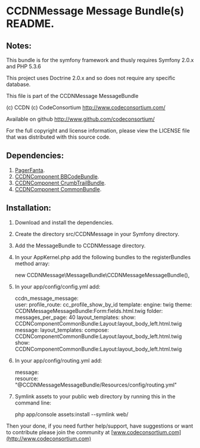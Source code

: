 CCDNMessage Message Bundle(s) README.
=====================================


Notes:  
------
  
This bundle is for the symfony framework and thusly requires Symfony 2.0.x and PHP 5.3.6
  
This project uses Doctrine 2.0.x and so does not require any specific database.
  

This file is part of the CCDNMessage MessageBundle

(c) CCDN (c) CodeConsortium <http://www.codeconsortium.com/> 

Available on github <http://www.github.com/codeconsortium/>

For the full copyright and license information, please view the LICENSE
file that was distributed with this source code.


Dependencies:
-------------

1. [PagerFanta](https://github.com/whiteoctober/Pagerfanta).
2. [CCDNComponent BBCodeBundle](https://github.com/codeconsortium/BBCodeBundle).
3. [CCDNComponent CrumbTrailBundle](https://github.com/codeconsortium/CrumbTrailBundle).
4. [CCDNComponent CommonBundle](https://github.com/codeconsortium/CommonBundle).

	  
Installation:
-------------

1) Download and install the dependencies.
    
2) Create the directory src/CCDNMessage in your Symfony directory.
  
3) Add the MessageBundle to CCDNMessage directory.  

4) In your AppKernel.php add the following bundles to the registerBundles method array:  

	new CCDNMessage\MessageBundle\CCDNMessageMessageBundle(),    
	  
5) In your app/config/config.yml add:    

	ccdn_message_message:  
	    user:
	        profile_route: cc_profile_show_by_id
	    template:
	        engine: twig
	        theme: CCDNMessageMessageBundle:Form:fields.html.twig
	    folder:
	        messages_per_page: 40
	        layout_templates:
	            show: CCDNComponentCommonBundle:Layout:layout_body_left.html.twig
	    message:
	        layout_templates:
	            compose: CCDNComponentCommonBundle:Layout:layout_body_left.html.twig
	            show: CCDNComponentCommonBundle:Layout:layout_body_left.html.twig


6) In your app/config/routing.yml add:  

	message:  
	    resource: "@CCDNMessageMessageBundle/Resources/config/routing.yml"  

7) Symlink assets to your public web directory by running this in the command line:

	php app/console assets:install --symlink web/

Then your done, if you need further help/support, have suggestions or want to contribute please join the community at [www.codeconsortium.com](http://www.codeconsortium.com)
